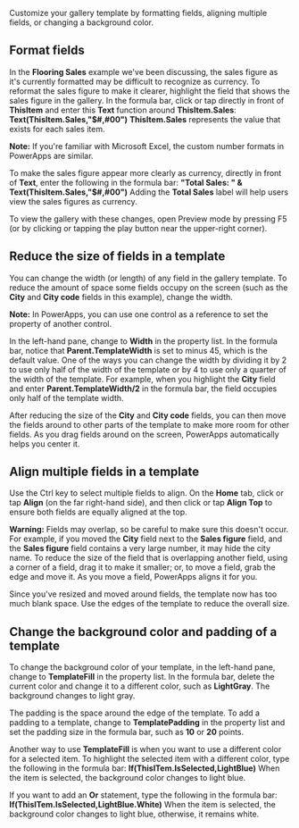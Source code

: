 <properties
   pageTitle="Customize a gallery template | Microsoft PowerApps"
   description="Customize a gallery template"
   services=""
   suite="powerapps"
   documentationCenter="na"
   authors="v-subohe"
   manager="anneta"
   editor=""
   tags=""/>

<tags
   ms.service="powerapps"
   ms.devlang="na"
   ms.topic="get-started-article"
   ms.tgt_pltfrm="na"
   ms.workload="na"
   ms.date="05/15/2017"
   ms.author="v-subohe"/>

Customize your gallery template by formatting fields, aligning multiple fields, or changing a background color.

## Format fields
In the **Flooring Sales** example we've been discussing, the sales figure as it's currently formatted may be difficult to recognize as currency. To reformat the sales figure to make it clearer, highlight the field that shows the sales figure in the gallery. In the formula bar, click or tap directly in front of **ThisItem** and enter this **Text** function around **ThisItem.Sales**:
**Text(ThisItem.Sales,"$#,#00")**
**ThisItem.Sales** represents the value that exists for each sales item.

**Note:** If you're familiar with Microsoft Excel, the custom number formats in PowerApps are similar.

To make the sales figure appear more clearly as currency, directly in front of **Text**, enter the following in the formula bar:
**"Total Sales: " & Text(ThisItem.Sales,"$#,#00")**
Adding the **Total Sales** label will help users view the sales figures as currency.

To view the gallery with these changes, open Preview mode by pressing F5 (or by clicking or tapping the play button near the upper-right corner).

## Reduce the size of fields in a template
You can change the width (or length) of any field in the gallery template. To reduce the amount of space some fields occupy on the screen (such as the **City** and **City code** fields in this example), change the width.

**Note:** In PowerApps, you can use one control as a reference to set the property of another control.

In the left-hand pane, change to **Width** in the property list. In the formula bar, notice that **Parent.TemplateWidth** is set to minus 45, which is the default value. One of the ways you can change the width by dividing it by 2 to use only half of the width of the template or by 4 to use only a quarter of the width of the template. For example, when you highlight the **City** field and enter **Parent.TemplateWidth/2** in the formula bar, the field occupies only half of the template width.
<!-- add a screenshot of the formula-->

After reducing the size of the **City** and **City code** fields, you can then move the fields around to other parts of the template to make more room for other fields. As you drag fields around on the screen, PowerApps automatically helps you center it.

## Align multiple fields in a template
Use the Ctrl key to select multiple fields to align. On the **Home** tab, click or tap **Align** (on the far right-hand side), and then click or tap **Align Top** to ensure both fields are equally aligned at the top.

**Warning:** Fields may overlap, so be careful to make sure this doesn't occur. For example, if you moved the **City** field next to the **Sales figure** field, and the **Sales figure** field contains a very large number, it may hide the city name. To reduce the size of the field that is overlapping another field, using a corner of a field, drag it to make it smaller; or, to move a field, grab the edge and move it. As you move a field, PowerApps aligns it for you.

Since you've resized and moved around fields, the template now has too much blank space. Use the edges of the template to reduce the overall size.

## Change the background color and padding of a template
To change the background color of your template, in the left-hand pane, change to **TemplateFill** in the property list. In the formula bar, delete the current color and change it to a different color, such as **LightGray**. The background changes to light gray.

The padding is the space around the edge of the template. To add a padding to a template, change to **TemplatePadding** in the property list and set the padding size in the formula bar, such as **10** or **20** points.

Another way to use **TemplateFill** is when you want to use a different color for a selected item. To highlight the selected item with a different color, type the following in the formula bar:
**If(ThisITem.IsSelected,LightBlue)**
When the item is selected, the background color changes to light blue.

If you want to add an **Or** statement, type the following in the formula bar:
**If(ThisITem.IsSelected,LightBlue.White)**
When the item is selected, the background color changes to light blue, otherwise, it remains white.
